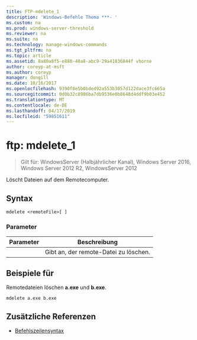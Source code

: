 ```yaml
---
title: FTP-mdelete_1
description: 'Windows-Befehle Thema ***- '
ms.custom: na
ms.prod: windows-server-threshold
ms.reviewer: na
ms.suite: na
ms.technology: manage-windows-commands
ms.tgt_pltfrm: na
ms.topic: article
ms.assetid: 8a80a8f5-e880-40a8-abc9-29a41836844f vhorne
author: coreyp-at-msft
ms.author: coreyp
manager: dongill
ms.date: 10/16/2017
ms.openlocfilehash: 9390f8e5b0bded92a553b3057d122dace3fc665a
ms.sourcegitcommit: 0d0b32c8986ba7db9536e0b8648d4ddf9b03e452
ms.translationtype: MT
ms.contentlocale: de-DE
ms.lasthandoff: 04/17/2019
ms.locfileid: "59851611"
---
```

# <a name="ftp-mdelete1"></a>ftp: mdelete_1

>Gilt für: WindowsServer (Halbjährlicher Kanal), Windows Server 2016, Windows Server 2012 R2, WindowsServer 2012

Löscht Dateien auf dem Remotecomputer.   
## <a name="syntax"></a>Syntax  
```  
mdelete <remoteFile>[ ]  
```  
### <a name="parameters"></a>Parameter  
|Parameter|Beschreibung|  
|-------|--------|  
|<remoteFile>|Gibt an, der remote-Datei zu löschen.|  
## <a name="BKMK_Examples"></a>Beispiele für  
Remotedateien löschen **a.exe** und **b.exe**.  
```  
mdelete a.exe b.exe  
```  
## <a name="additional-references"></a>Zusätzliche Referenzen  
-   [Befehlszeilensyntax](command-line-syntax-key.md)  
